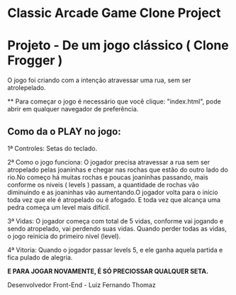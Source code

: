 # Classic Arcade Game Clone Project
# Projeto - De um jogo clássico  ( Clone Frogger )

O jogo foi criando com a intenção atravessar uma rua, sem ser atrolepelado.

** Para começar o jogo é necessário que você clique: "index.html", pode abrir em qualquer navegador de preferência.

## Como da o PLAY no jogo:

 1ª Controles: Setas do teclado.

 2ª Como o jogo funciona: O jogador precisa atravessar a rua sem ser atropelado pelas joaninhas e chegar nas rochas que estão do outro lado do rio.No começo há muitas rochas e poucas joaninhas passando, mais conforme os niveis ( levels ) passam, a quantidade de rochas vão diminuindo e as joaninhas vão aumentando.O jogador volta para o início toda vez que ele é atropelado ou é afogado. E toda vez que alcança uma pedra começa um level mais difícil.

 3ª Vidas: O jogador começa com total de 5 vidas, conforme vai jogando e sendo atropelado, vai perdendo suas vidas. Quando perder todas as vidas,  o jogo reinicia do primeiro nivel (level).

 4ª Vitoria: Quando o jogador passar levels 5, e ele ganha aquela partida e fica pulado de alegria.

**E PARA JOGAR NOVAMENTE, É SÓ PRECIOSSAR QUALQUER SETA.**


Desenvolvedor Front-End - Luiz Fernando Thomaz 
